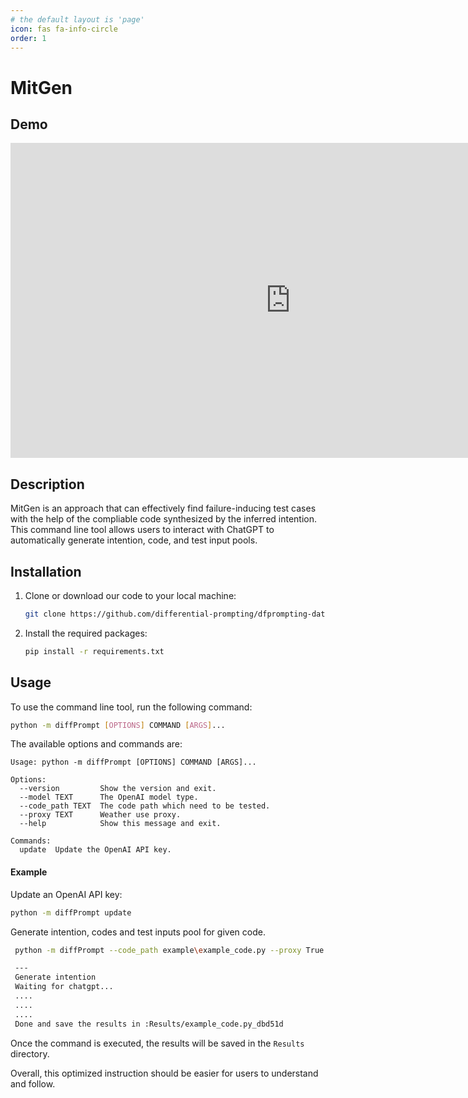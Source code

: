 ```yaml
---
# the default layout is 'page'
icon: fas fa-info-circle
order: 1
---
```


# MitGen

## Demo

<iframe width="896" height="504" src="https://www.youtube.com/embed/BKdGuEy--UQ" title="YouTube video player" frameborder="0" allow="accelerometer; autoplay; clipboard-write; encrypted-media; gyroscope; picture-in-picture; web-share" allowfullscreen></iframe>

## Description

MitGen is an approach that can effectively find failure-inducing test cases with the help of the compliable code synthesized by the inferred intention. This command line tool allows users to interact with ChatGPT to automatically generate intention, code, and test input pools.

## Installation

1. Clone or download our code to your local machine:

   ```bash
   git clone https://github.com/differential-prompting/dfprompting-database
   ```

2. Install the required packages:

   ```bash
   pip install -r requirements.txt
   ```

## Usage

To use the command line tool, run the following command:

```bash
python -m diffPrompt [OPTIONS] COMMAND [ARGS]...
```

The available options and commands are:

```
Usage: python -m diffPrompt [OPTIONS] COMMAND [ARGS]...

Options:
  --version         Show the version and exit.
  --model TEXT      The OpenAI model type.
  --code_path TEXT  The code path which need to be tested.
  --proxy TEXT      Weather use proxy.
  --help            Show this message and exit.

Commands:
  update  Update the OpenAI API key.
```

#### Example

Update an OpenAI API key:

```bash
python -m diffPrompt update
```

Generate intention, codes and test inputs pool for given code.

```bash
 python -m diffPrompt --code_path example\example_code.py --proxy True

 ---
 Generate intention
 Waiting for chatgpt...
 ....
 ....
 ....
 Done and save the results in :Results/example_code.py_dbd51d
```

Once the command is executed, the results will be saved in the `Results` directory.

Overall, this optimized instruction should be easier for users to understand and follow.
